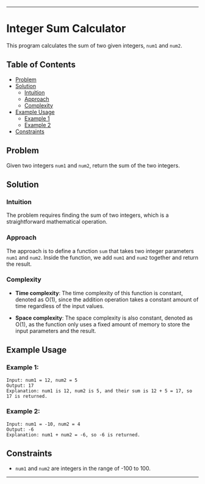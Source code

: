
---

# Integer Sum Calculator

This program calculates the sum of two given integers, `num1` and `num2`.

## Table of Contents
- [Problem](#problem)
- [Solution](#solution)
  - [Intuition](#intuition)
  - [Approach](#approach)
  - [Complexity](#complexity)
- [Example Usage](#example-usage)
  - [Example 1](#example-1)
  - [Example 2](#example-2)
- [Constraints](#constraints)

## Problem

Given two integers `num1` and `num2`, return the sum of the two integers.

## Solution

### Intuition
The problem requires finding the sum of two integers, which is a straightforward mathematical operation.

### Approach
The approach is to define a function `sum` that takes two integer parameters `num1` and `num2`. Inside the function, we add `num1` and `num2` together and return the result.

### Complexity
- **Time complexity**:
  The time complexity of this function is constant, denoted as O(1), since the addition operation takes a constant amount of time regardless of the input values.

- **Space complexity**:
  The space complexity is also constant, denoted as O(1), as the function only uses a fixed amount of memory to store the input parameters and the result.

## Example Usage

### Example 1:

```
Input: num1 = 12, num2 = 5
Output: 17
Explanation: num1 is 12, num2 is 5, and their sum is 12 + 5 = 17, so 17 is returned.
```

### Example 2:

```
Input: num1 = -10, num2 = 4
Output: -6
Explanation: num1 + num2 = -6, so -6 is returned.
```

## Constraints

- `num1` and `num2` are integers in the range of -100 to 100.

---
